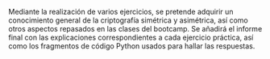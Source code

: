 Mediante la realización de varios ejercicios, se pretende adquirir un conocimiento general de la criptografía simétrica y asimétrica, así como otros aspectos repasados en las clases del bootcamp.
Se añadirá el informe final con las explicaciones correspondientes a cada ejercicio práctica, así como los fragmentos de código Python usados para hallar las respuestas.
